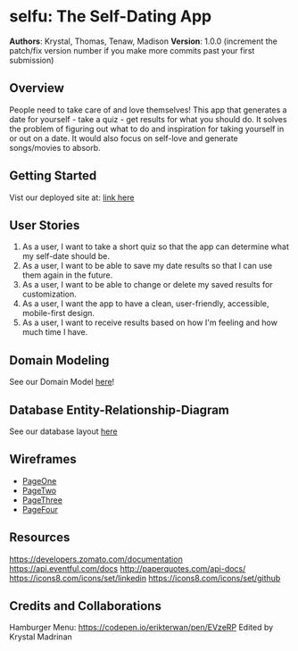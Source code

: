 # selfu: The Self-Dating App

**Authors**: Krystal, Thomas, Tenaw, Madison
**Version**: 1.0.0 (increment the patch/fix version number if you make more commits past your first submission)

## Overview
People need to take care of and love themselves! This app that generates a date for yourself - take a quiz - get results for what you should do. It solves the problem of figuring out what to do and inspiration for taking yourself in or out on a date. It would also focus on self-love and generate songs/movies to absorb. 

## Getting Started
Vist our deployed site at: [link here]()

## User Stories
1. As a user, I want to take a short quiz so that the app can determine what my self-date should be.
2. As a user, I want to be able to save my date results so that I can use them again in the future.
3. As a user, I want to be able to change or delete my saved results for customization.
4. As a user, I want the app to have a clean, user-friendly, accessible, mobile-first design.
5. As a user, I want to receive results based on how I'm feeling and how much time I have.

## Domain Modeling
See our Domain Model [here](/resources/domainModel.PNG)!

## Database Entity-Relationship-Diagram
See our database layout [here](/resources/Database.jpg)

## Wireframes
<!-- Link wireframes here -->
- [PageOne](/resources/wirefram_page1.jpg)
- [PageTwo](/resources/wirefram_page2.jpg)
- [PageThree](/resources/wirefram_page3.jpg)
- [PageFour](/resources/wirefram_page4.jpg)

## Resources
https://developers.zomato.com/documentation
https://api.eventful.com/docs
http://paperquotes.com/api-docs/
https://icons8.com/icons/set/linkedin
https://icons8.com/icons/set/github

## Credits and Collaborations
Hamburger Menu:
https://codepen.io/erikterwan/pen/EVzeRP
Edited by Krystal Madrinan